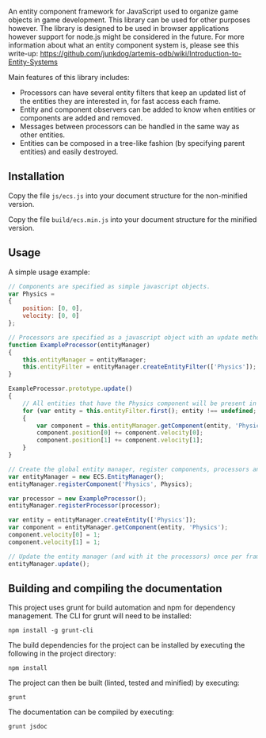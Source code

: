 An entity component framework for JavaScript used to organize game objects in game development. This library can be used for other purposes however. The library is designed to be used in browser applications however support for node.js might be considered in the future. For more information about what an entity component system is, please see this write-up: https://github.com/junkdog/artemis-odb/wiki/Introduction-to-Entity-Systems

Main features of this library includes:
- Processors can have several entity filters that keep an updated list of the entities they are interested in, for fast access each frame.
- Entity and component observers can be added to know when entities or components are added and removed.
- Messages between processors can be handled in the same way as other entities.
- Entities can be composed in a tree-like fashion (by specifying parent entities) and easily destroyed.

## Installation

Copy the file `js/ecs.js` into your document structure for the non-minified version.

Copy the file `build/ecs.min.js` into your document structure for the minified version.

## Usage

A simple usage example:

```JavaScript
// Components are specified as simple javascript objects.
var Physics = 
{
    position: [0, 0],
	velocity: [0, 0]
};

// Processors are specified as a javascript object with an update method.
function ExampleProcessor(entityManager)
{
    this.entityManager = entityManager;
	this.entityFilter = entityManager.createEntityFilter(['Physics']);
}

ExampleProcessor.prototype.update()
{
	// All entities that have the Physics component will be present in the entity filter.
	for (var entity = this.entityFilter.first(); entity !== undefined; entity = this.entityFilter.next())
	{
		var component = this.entityManager.getComponent(entity, 'Physics');
		component.position[0] += component.velocity[0];
		component.position[1] += component.velocity[1];
	}
}

// Create the global entity manager, register components, processors and create initial entities.
var entityManager = new ECS.EntityManager();
entityManager.registerComponent('Physics', Physics);

var processor = new ExampleProcessor();
entityManager.registerProcessor(processor);

var entity = entityManager.createEntity(['Physics']);
var component = entityManager.getComponent(entity, 'Physics');
component.velocity[0] = 1;
component.velocity[1] = 1;

// Update the entity manager (and with it the processors) once per frame.
entityManager.update();
```

## Building and compiling the documentation

This project uses grunt for build automation and npm for dependency management. The CLI for grunt will need to be installed:

`npm install -g grunt-cli`

The build dependencies for the project can be installed by executing the following in the project directory:

`npm install`

The project can then be built (linted, tested and minified) by executing:

`grunt`

The documentation can be compiled by executing:

`grunt jsdoc`
